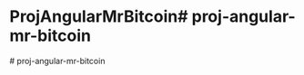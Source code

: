 # ProjAngularMrBitcoin#   p r o j - a n g u l a r - m r - b i t c o i n  
 #   p r o j - a n g u l a r - m r - b i t c o i n  
 